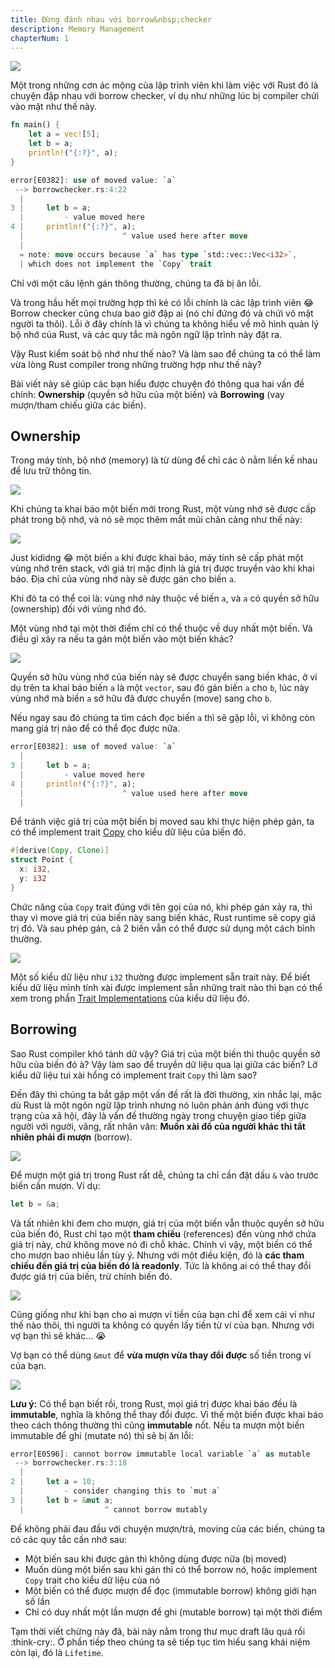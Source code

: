 ```yaml
---
title: Đừng đánh nhau với borrow&nbsp;checker
description: Memory Management
chapterNum: 1
---
```


![](img/borrow-checker-001.png)

Một trong những cơn ác mộng của lập trình viên khi làm việc với Rust đó là chuyện đập nhau với borrow checker, ví dụ như những lúc bị compiler chửi vào mặt như thế này.

```rust
fn main() {
    let a = vec![5];
    let b = a;
    println!("{:?}", a);
}
```

```rust
error[E0382]: use of moved value: `a`
 --> borrowchecker.rs:4:22
  |
3 |     let b = a;
  |         - value moved here
4 |     println!("{:?}", a);
  |                      ^ value used here after move
  |
  = note: move occurs because `a` has type `std::vec::Vec<i32>`,
  | which does not implement the `Copy` trait
```

Chỉ với một câu lệnh gán thông thường, chúng ta đã bị ăn lỗi.

Và trong hầu hết mọi trường hợp thì kẻ có lỗi chính là các lập trình viên :joy: Borrow checker cũng chưa bao giờ đập ai (nó chỉ đứng đó và chửi vô mặt người ta thôi). Lỗi ở đây chính là vì chúng ta không hiểu về mô hình quản lý bộ nhớ của Rust, và các quy tắc mà ngôn ngữ lập trình này đặt ra.

Vậy Rust kiểm soát bộ nhớ như thế nào? Và làm sao để chúng ta có thể làm vừa lòng Rust compiler trong những trường hợp như thế này?

Bài viết này sẽ giúp các bạn hiểu được chuyện đó thông qua hai vấn đề chính: **Ownership** (quyền sở hữu của một biến) và **Borrowing** (vay mượn/tham chiếu giữa các biến).

## Ownership

Trong máy tính, bộ nhớ (memory) là từ dùng để chỉ các ô nằm liền kề nhau để lưu trữ thông tin.

![](img/borrow-checker-002.png)

Khi chúng ta khai báo một biến mới trong Rust, một vùng nhớ sẽ được cấp phát trong bộ nhớ, và nó sẽ mọc thêm mắt mũi chân càng như thế này:

![](img/borrow-checker-003.png)

Just kididng :joy: một biến `a` khi được khai báo, máy tính sẽ cấp phát một vùng nhớ trên stack, với giá trị mặc định là giá trị được truyền vào khi khai báo. Địa chỉ của vùng nhớ này sẽ được gán cho biến `a`.

Khi đó ta có thể coi là: vùng nhớ này thuộc về biến `a`, và `a` có quyền sở hữu (ownership) đối với vùng nhớ đó.

Một vùng nhớ tại một thời điểm chỉ có thể thuộc về duy nhất một biến. Và điều gì xảy ra nếu ta gán một biến vào một biến khác?

![](img/borrow-checker-005.png)

Quyền sở hữu vùng nhớ của biến này sẽ được chuyển sang biến khác, ở ví dụ trên ta khai báo biến `a` là một `vector`, sau đó gán biến `a` cho `b`, lúc này vùng nhớ mà biến `a` sở hữu đã được chuyển (move) sang cho `b`.

Nếu ngay sau đó chúng ta tìm cách đọc biến `a` thì sẽ gặp lỗi, vì không còn mang giá trị nào để có thể đọc được nữa.

```rust
error[E0382]: use of moved value: `a`
  |
3 |     let b = a;
  |         - value moved here
4 |     println!("{:?}", a);
  |                      ^ value used here after move
  |
```

Để tránh việc giá trị của một biến bị moved sau khi thực hiện phép gán, ta có thể implement trait [Copy](https://doc.rust-lang.org/std/marker/trait.Copy.html) cho kiểu dữ liệu của biến đó.

```rust
#[derive(Copy, Clone)]
struct Point {
  x: i32,
  y: i32
}
```

Chức năng của `Copy` trait đúng với tên gọi của nó, khi phép gán xảy ra, thì thay vì move giá trị của biến này sang biến khác, Rust runtime sẽ copy giá trị đó. Và sau phép gán, cả 2 biến vẫn có thể được sử dụng một cách bình thường.

![](img/borrow-checker-006.png)

Một số kiểu dữ liệu như `i32` thường được implement sẵn trait này. Để biết kiểu dữ liệu mình tính xài được implement sẵn những trait nào thì bạn có thể xem trong phần [Trait Implementations](https://doc.rust-lang.org/std/primitive.i32.html#implementations) của kiểu dữ liệu đó.

## Borrowing

Sao Rust compiler khó tánh dữ vậy? Giá trị của một biến thì thuộc quyền sở hữu của biến đó à? Vậy làm sao để truyền dữ liệu qua lại giữa các biến? Lỡ kiểu dữ liệu tui xài hổng có implement trait `Copy` thì làm sao?

Đến đây thì chúng ta bắt gặp một vấn đề rất là đời thường, xin nhắc lại, mặc dù Rust là một ngôn ngữ lập trình nhưng nó luôn phản ánh đúng với thực trạng của xã hội, đây là vấn đề thường ngày trong chuyện giao tiếp giữa người với người, vâng, rất nhân văn: **Muốn xài đồ của người khác thì tất nhiên phải đi mượn** (borrow).

![](img/borrow-checker-007.png)

Để mượn một giá trị trong Rust rất dễ, chúng ta chỉ cần đặt dấu `&` vào trước biến cần mượn. Ví dụ:

```rust
let b = &a;
```

Và tất nhiên khi đem cho mượn, giá trị của một biến vẫn thuộc quyền sở hữu của biến đó, Rust chỉ tạo một **tham chiếu** (references) đến vùng nhớ chứa giá trị này, chứ không move nó đi chỗ khác. Chính vì vậy, một biến có thể cho mượn bao nhiêu lần tùy ý. Nhưng với một điều kiện, đó là **các tham chiếu đến giá trị của biến đó là readonly**. Tức là không ai có thể thay đổi được giá trị của biến, trừ chính biến đó.

![](img/borrow-checker-008.png)

Cũng giống như khi bạn cho ai mượn ví tiền của bạn chỉ để xem cái ví như thế nào thôi, thì người ta không có quyền lấy tiền từ ví của bạn. Nhưng với vợ bạn thì sẽ khác... :sob:

Vợ bạn có thể dùng `&mut` để **vừa mượn vừa thay đổi được** số tiền trong ví của bạn.

![](img/borrow-checker-009.png)

**Lưu ý:** Có thể bạn biết rồi, trong Rust, mọi giá trị được khai báo đều là **immutable**, nghĩa là không thể thay đổi được. Vì thế một biến được khai báo theo cách thông thường thì cũng **immutable** nốt. Nếu ta mượn một biến immutable để ghi (mutate nó) thì sẽ bị ăn lỗi:

```rust
error[E0596]: cannot borrow immutable local variable `a` as mutable
 --> borrowchecker.rs:3:18
  |
2 |     let a = 10;
  |         - consider changing this to `mut a`
3 |     let b = &mut a;
  |                  ^ cannot borrow mutably
```

Để không phải đau đầu với chuyện mượn/trả, moving của các biến, chúng ta có các quy tắc cần nhớ sau:

- Một biến sau khi được gán thì không dùng được nữa (bị moved)
- Muốn dùng một biến sau khi gán thì có thể borrow nó, hoặc implement `Copy` trait cho kiểu dữ liệu của nó
- Một biến có thể được mượn để đọc (immutable borrow) không giới hạn số lần
- Chỉ có duy nhất một lần mượn để ghi (mutable borrow) tại một thời điểm

Tạm thời viết chừng này đã, bài này nằm trong thư mục draft lâu quá rồi :think-cry:. Ở phần tiếp theo chúng ta sẽ tiếp tục tìm hiểu sang khái niệm còn lại, đó là `Lifetime`.
